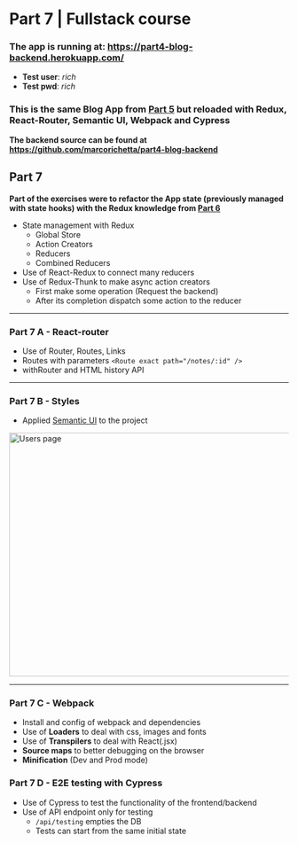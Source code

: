 Part 7 | Fullstack course
===

### **The app is running at**: **https://part4-blog-backend.herokuapp.com/**
- **Test user**: *rich*
- **Test pwd**: *rich*

### This is the same Blog App from [Part 5](https://github.com/marcorichetta/part5-blog-frontend) but reloaded with Redux, React-Router, Semantic UI, Webpack and Cypress

**The backend source can be found at https://github.com/marcorichetta/part4-blog-backend** 

## Part 7
**Part of the exercises were to refactor the App state (previously managed with state hooks) with the Redux knowledge from [Part 6](https://fullstackopen.com/en/part6)**

- State management with Redux
  - Global Store
  - Action Creators
  - Reducers
  - Combined Reducers
- Use of React-Redux to connect many reducers
- Use of Redux-Thunk to make async action creators
  - First make some operation (Request the backend)
  - After its completion dispatch some action to the reducer
---
### Part 7 A - React-router
- Use of Router, Routes, Links
 - Routes with parameters `<Route exact path="/notes/:id" />`
 - withRouter and HTML history API

---
### Part 7 B - Styles
- Applied [Semantic UI](https://react.semantic-ui.com/) to the project

<img 
src="https://i.imgur.com/kIg2zwx.png"
alt="Users page"
height="440"
width="640" >

---
### Part 7 C - Webpack
- Install and config of webpack and dependencies
- Use of **Loaders** to deal with css, images and fonts
- Use of **Transpilers** to deal with React(.jsx)
- **Source maps** to better debugging on the browser
- **Minification** (Dev and Prod mode)

### Part 7 D - E2E testing with Cypress
- Use of Cypress to test the functionality of the frontend/backend
- Use of API endpoint only for testing
  - `/api/testing` empties the DB
  - Tests can start from the same initial state